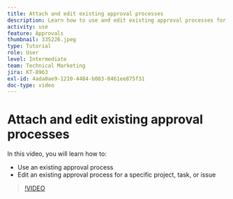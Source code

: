 ```yaml
---
title: Attach and edit existing approval processes
description: Learn how to use and edit existing approval processes for projects, tasks, or issues in [!DNL  Workfront].
activity: use
feature: Approvals
thumbnail: 335226.jpeg
type: Tutorial
role: User
level: Intermediate
team: Technical Marketing
jira: KT-8963
exl-id: 4ada0ae9-1210-4484-b083-8461ee875f31
doc-type: video
---
```

# Attach and edit existing approval processes

In this video, you will learn how to:

* Use an existing approval process
* Edit an existing approval process for a specific project, task, or issue

>[!VIDEO](https://video.tv.adobe.com/v/335226/?quality=12&learn=on&enablevpops)

<!---
learn more URLS
--->
